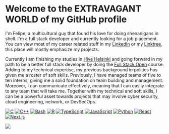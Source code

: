 # Welcome to the EXTRAVAGANT WORLD of my GitHub profile

I'm Felipe, a multicultural guy that found his love for doing shenanigans in shell. I'm a full stack developer and currently looking for a job placement. You can view most of my career related stuff in my [LinkedIn](https://linkedin.com/in/fdessoy) or my [Linktree](https://linktr.ee/fdessoy), this place will mostly emphasize my projects.

Currently I am finishing my studies in [Hive Helsinki](https://www.hive.fi/en/) and going forward in my path to be a better full stack developer by doing the [Full Stack Open](https://fullstackopen.com/) course. Adding to my technical expertise, my previous background in politics has given me a roster of soft skills. Previously, I have managed teams of five to ten interns, giving me a solid foundation on team building and management. Moreover, I can communicate effectively, meaning that I can easily integrate to any team that will take me. Together with my technical and soft skills, I can be a powerful asset towards projects that may involve cyber security, cloud engineering, network, or DevSecOps.

[![C](https://img.shields.io/badge/C-00599C?style=for-the-badge&logo=c&logoColor=white)](#)
[![C++](https://img.shields.io/badge/C++-%2300599C.svg?style=for-the-badge&logo=c%2B%2B&logoColor=white)](#)
[![Bash](https://img.shields.io/badge/Bash-4EAA25?style=for-the-badge&logo=gnubash&logoColor=fff)](#)
[![R](https://img.shields.io/badge/R-%23276DC3.svg?style=for-the-badge&logo=r&logoColor=white)](#)
[![TypeScript](https://img.shields.io/badge/TypeScript-3178C6?style=for-the-badge&logo=typescript&logoColor=fff)](#)
[![JavaScript](https://img.shields.io/badge/JavaScript-F7DF1E?style=for-the-badge&logo=javascript&logoColor=000)](#)
[![Python](https://img.shields.io/badge/Python-3776AB?style=for-the-badge&logo=python&logoColor=fff)](#)
[![React](https://img.shields.io/badge/React-61DAFB?style=for-the-badge&logo=react&logoColor=000)](#)
[![Next.js](https://img.shields.io/badge/Next.js-000000?style=for-the-badge&logo=nextdotjs&logoColor=fff)](#)

![](https://komarev.com/ghpvc/?username=fjjdessoycaraballo&color=ff69b4&style=plastic)
